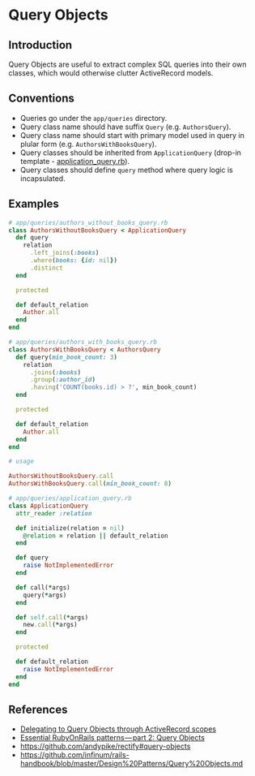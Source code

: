 # Query Objects

## Introduction

Query Objects are useful to extract complex SQL queries into their own classes, which would otherwise clutter ActiveRecord models.

## Conventions

* Queries go under the `app/queries` directory.
* Query class name should have suffix `Query` (e.g. `AuthorsQuery`).
* Query class name should start with primary model used in query in plular form (e.g. `AuthorsWithBooksQuery`).
* Query classes should be inherited from `ApplicationQuery` (drop-in template - [application_query.rb](../templates/query_objects/application_query.rb)).
* Query classes should define `query` method where query logic is incapsulated.

## Examples

```ruby
# app/queries/authors_without_books_query.rb
class AuthorsWithoutBooksQuery < ApplicationQuery
  def query
    relation
      .left_joins(:books)
      .where(books: {id: nil})
      .distinct
  end

  protected

  def default_relation
    Author.all
  end
end

# app/queries/authors_with_books_query.rb
class AuthorsWithBooksQuery < AuthorsQuery
  def query(min_book_count: 3)
    relation
      .joins(:books)
      .group(:author_id)
      .having('COUNT(books.id) > ?', min_book_count)
  end

  protected

  def default_relation
    Author.all
  end
end

# usage

AuthorsWithoutBooksQuery.call
AuthorsWithBooksQuery.call(min_book_count: 8)
```

```ruby
# app/queries/application_query.rb
class ApplicationQuery
  attr_reader :relation

  def initialize(relation = nil)
    @relation = relation || default_relation
  end

  def query
    raise NotImplementedError
  end

  def call(*args)
    query(*args)
  end

  def self.call(*args)
    new.call(*args)
  end

  protected

  def default_relation
    raise NotImplementedError
  end
end
```

## References

* [Delegating to Query Objects through ActiveRecord scopes](http://craftingruby.com/posts/2015/06/29/query-objects-through-scopes.html)
* [Essential RubyOnRails patterns — part 2: Query Objects](https://medium.com/selleo/essential-rubyonrails-patterns-part-2-query-objects-4b253f4f4539)
* https://github.com/andypike/rectify#query-objects
* https://github.com/infinum/rails-handbook/blob/master/Design%20Patterns/Query%20Objects.md